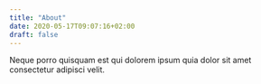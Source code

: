 ```yaml
---
title: "About"
date: 2020-05-17T09:07:16+02:00
draft: false
---
```

Neque porro quisquam est qui dolorem
ipsum quia dolor sit amet consectetur
adipisci velit.
